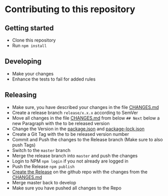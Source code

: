 # Contributing to this repository

## Getting started

- Clone this repository
- Run `npm install`

## Developing

- Make your changes
- Enhance the tests to fail for added rules

## Releasing

- Make sure, you have described your changes in the file [CHANGES.md](CHANGES.md)
- Create a release branch `release/x.x.x` according to SemVer
- Move all changes in the file [CHANGES.md](CHANGES.md) from below `## Next` below a new Paragraph with the 
  to be released version
- Change the Version in the [package.json](package.json) and [package-lock.json](package-lock.json)
- Create a Git Tag with the to be released version number
- Commit and Push the changes to the Release branch (Make sure to also push Tags)
- Switch to the `master` branch
- Merge the release branch into `master` and push the changes
- Login to NPM `npm login` if you not already are logged in
- Push the Release `npm publish`
- [Create the Release](https://github.com/valantic/eslint-config-valantic/releases/new) on the github repo  with the 
  changes from the [CHANGES.md](CHANGES.md)
- Merge master back to develop
- Make sure you have pushed all changes to the Repo
